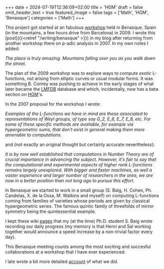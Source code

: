 +++
date = 2024-07-19T12:36:09+02:00
title = 'HGM'
draft = false
omit_header_text = true
featured_image = false
tags = ['Math', 'HGM', 'Benasque']
categories = ['Math']
+++

This project got started at an fabulous
[workshop](https://www.benasque.org/2009numbers/) held in Benasque,
Spain (in the mountains, a few hours drive from Barcelona) in 2009. I
wrote this [post]({{<relref "/writing/benasque" >}}) in my blog after
returning from another workshop there on p-adic analysis in 2007. In
my own notes I added:

*The place is truly amazing. Mountains falling over you as you walk
 down the street.*  

The plan of the 2009 workshop was to explore ways to compute *exotic*
L-functions, not arising from elliptic curves or usual modular
forms. It was something B. Conrey was pushing to achieve in the early
stages of what later became the [LMFDB](https://www.lmfdb.org)
database and which, incidentally, now has a beta section on
[HGM](https://beta.lmfdb.org/Motive/Hypergeometric/Q/)'s.

In the 2007 proposal for the workshop I wrote:

*Examples of the L-functions we have in mind are those associated to
representations of Weyl groups, of type say G_2, E_6, E_7, E_8,
etc. For some of these specific methods are available, for example via
hypergeometric sums, that don't exist in general making them more
amenable to computations.*

and (not exactly  an original thought but certainly accurate
nevertheless): 

*It is by now well established that computations in Number Theory are
 of crucial importance in advancing the subject. However, it's fair to
 say that the computational and experimental aspects of higher rank
 L-functions remains largely unexplored. With bigger and faster
 machines, as well a vaster experience and larger number of
 researchers in the area, we are now in a better position than not
 long ago to pursue this effort.*


In Benasque we started to work in a small group (S. Baig, H. Cohen,
Ph. Candelas, X. de la Ossa, M. Watkins and myself) on computing
L-functions coming from families of varieties whose periods are given
by classical hypergeometric series. The famous quintic family of
threefolds of mirror symmetry being the quintessential example.

I kept these wiki
[pages](/pdf/hgm/Benasque09_p-adic-L-Functions-Wiki.pdf) that my (at
the time) Ph.D. student S. Baig wrote recording our daily progress (my
memory is that Henri and Sal working together would announce a speed
increase by a non-trivial factor every day).

This Benasque meeting counts among the most exciting and succesful
collaborations at a workshop that I have ever experienced.

I late wrote a bit more detailed [account](/pdf/hgm/benasque09.pdf) of
what we did.




